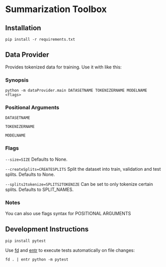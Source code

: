 # Summarization Toolbox

## Installation

```
pip install -r requirements.txt
```

## Data Provider

Provides tokenized data for training. Use it with like this:

### Synopsis

```
python -m dataProvider.main DATASETNAME TOKENIZERNAME MODELNAME <flags>
```

### Positional Arguments

`DATASETNAME`

`TOKENIZERNAME`

`MODELNAME`

### Flags

`--size=SIZE`
Defaults to None.

`--createSplits=CREATESPLITS`
Split the dataset into train, validation and test splits. Defaults to None.

`--splits2tokenize=SPLITS2TOKENIZE`
Can be set to only tokenize certain splits. Defaults to SPLIT_NAMES.

### Notes

You can also use flags syntax for POSITIONAL ARGUMENTS

## Development Instructions

```
pip install pytest
```

Use [fd](https://github.com/sharkdp/fd) and [entr](https://eradman.com/entrproject/) to execute tests automatically on file changes:

```
fd . | entr python -m pytest
```
